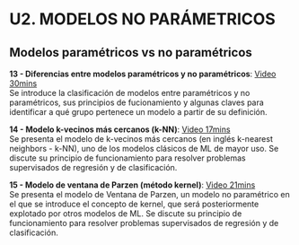 # U2. MODELOS NO PARÁMETRICOS

## Modelos paramétricos vs no paramétricos

**13 - Diferencias entre modelos paramétricos y no paramétricos**: [Video 30mins](https://youtu.be/R2unnftZOEA) <br/> Se introduce la clasificación de modelos entre paramétricos y no paramétricos, sus principios de fucionamiento y algunas claves para identificar a qué grupo pertenece un modelo a partir de su definición.

**14 - Modelo k-vecinos más cercanos (k-NN)**: [Video 17mins](https://youtu.be/TG30eDN6pE8) <br/> Se presenta el modelo de k-vecinos más cercanos (en inglés k-nearest neighbors - k-NN), uno de los modelos clásicos de ML de mayor uso. Se discute su principio de funcionamiento para resolver problemas supervisados de regresión y de clasificación.

**15 - Modelo de ventana de Parzen (método kernel)**: [Video 21mins](https://www.youtube.com/watch?v=SOtJKn0sIf0) <br/> Se presenta el modelo de Ventana de Parzen, un modelo no paramétrico en el que se introduce el concepto de kernel, que será posteriormente explotado por otros modelos de ML. Se discute su principio de funcionamiento para resolver problemas supervisados de regresión y de clasificación.

